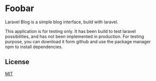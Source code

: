 # Foobar

Laravel Blog is a simple blog interface, build with laravel.

 This application is for testing only. It has been build to test laravel possibilities, and has not been implemented in production.
 For testing purpose, you can download it form github and use the package manager npm to install dependencies.


## License
[MIT](https://choosealicense.com/licenses/mit/)

